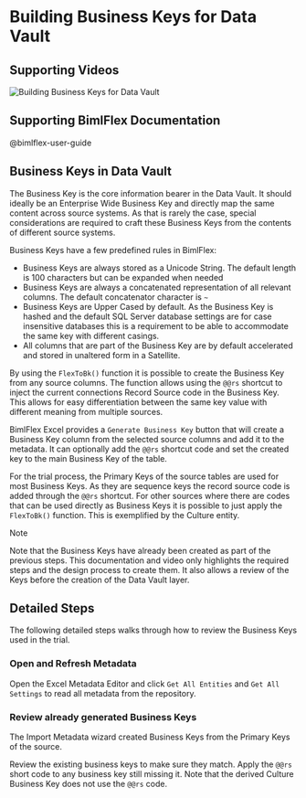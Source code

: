 # Building Business Keys for Data Vault

## Supporting Videos

![Building Business Keys for Data Vault](https://www.youtube.com/watch?v=MxgtvbQ4-6o?rel=0&autoplay=0)

## Supporting BimlFlex Documentation

@bimlflex-user-guide

## Business Keys in Data Vault

The Business Key is the core information bearer in the Data Vault. It should ideally be an Enterprise Wide Business Key and directly map the same content across source systems. As that is rarely the case, special considerations are required to craft these Business Keys from the contents of different source systems.

Business Keys have a few predefined rules in BimlFlex:

* Business Keys are always stored as a Unicode String. The default length is 100 characters but can be expanded when needed
* Business Keys are always a concatenated representation of all relevant columns. The default concatenator character is `~`
* Business Keys are Upper Cased by default. As the Business Key is hashed and the default SQL Server database settings are for case insensitive databases this is a requirement to be able to accommodate the same key with different casings.
* All columns that are part of the Business Key are by default accelerated and stored in unaltered form in a Satellite.

By using the `FlexToBk()` function it is possible to create the Business Key from any source columns. The function allows using the `@@rs` shortcut to inject the current connections Record Source code in the Business Key. This allows for easy differentiation between the same key value with different meaning from multiple sources.

BimlFlex Excel provides a `Generate Business Key` button that will create a Business Key column from the selected source columns and add it to the metadata. It can optionally add the `@@rs` shortcut code and set the created key to the main Business Key of the table.

For the trial process, the Primary Keys of the source tables are used for most Business Keys. As they are sequence keys the record source code is added through the `@@rs` shortcut. For other sources where there are codes that can be used directly as Business Keys it is possible to just apply the `FlexToBk()` function. This is exemplified by the Culture entity.

> [!NOTE]
> Note that the Business Keys have already been created as part of the previous steps. This documentation and video only highlights the required steps and the design process to create them. It also allows a review of the Keys before the creation of the Data Vault layer.

## Detailed Steps

The following detailed steps walks through how to review the Business Keys used in the trial.

### Open and Refresh Metadata

Open the Excel Metadata Editor and click `Get All Entities` and `Get All Settings` to read all metadata from the repository.

### Review already generated Business Keys

The Import Metadata wizard created Business Keys from the Primary Keys of the source.

Review the existing business keys to make sure they match. Apply the `@@rs` short code to any business key still missing it. Note that the derived Culture Business Key does not use the `@@rs` code.